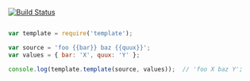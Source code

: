 [![Build Status](https://travis-ci.org/reergymerej/template.svg)](https://travis-ci.org/reergymerej/template)

```js

var template = require('template');

var source = 'foo {{bar}} baz {{quux}}';
var values = { bar: 'X', quux: 'Y' };

console.log(template.template(source, values));  // 'foo X baz Y';
```